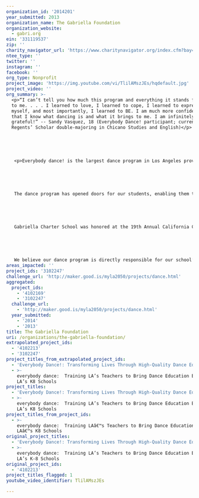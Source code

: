 ```yaml
---
organization_id: '2014201'
year_submitted: 2013
organization_name: The Gabriella Foundation
organization_website:
  - gabri.org
ein: '331119537'
zip: ''
charity_navigator_url: 'https://www.charitynavigator.org/index.cfm?bay=search.profile&ein=331119537'
ntee_type: ''
twitter: ''
instagram: ''
facebook: ''
org_type: Nonprofit
project_image: 'https://img.youtube.com/vi/TlilAMszJEs/hqdefault.jpg'
project_video: ''
org_summary: >-
  <p>“I can’t tell you how much this program and everything it stands for means
  to me. . . . I learned to love, I learned to cope, I learned to express
  myself, and most importantly, I learned to BE. I am much more confident now
  that I know what dancing is and what it brings to me. I am infinitely
  grateful!” -- Sandy Vasquez, 18 (Everybody Dance! participant; current UCLA
  Regents’ Scholar double-majoring in Chicano Studies and English)</p>
   
   
   
   
   
   <p>Everybody dance! is the largest dance program in Los Angeles providing sequential, long-term dance training to inner-city children. Our program’s achievements have been highlighted in the Los Angeles Times, Dance Magazine, People Magazine, Biography Magazine, California Lawyer Magazine, Family Circle Magazine and on multiple television and radio stations. Our faculty of professional dancers has been described by the Los Angeles Times as "some of the best children's dance instructors in the world.”</p>
   
   
   
   
   
   The dance program has opened doors for our students, enabling them to win prestigious awards and scholarships to acclaimed dance schools and academic institutions, including Juilliard, Rock School of Ballet, Kirov Academy of Ballet and summer programs at American Ballet Theater, San Francisco Ballet, and Bolshoi Ballet. Some of our alumni are now using their training to become professional dancers with companies such as the Los Angeles Ballet, Vox Dance Theatre and Complexions Contemporary Ballet in NYC. 
   
   
   
   
   
   Gabriella Charter School was honored at the 19th Annual California Charter Schools Conference in 2012 with the Hart Vision Award for Charter School of the Year as an innovator and leader among charter schools statewide. GCS received the Music Center’s 2011 BRAVO Program Award, which honors educators and schools for their commitment to delivering exemplary arts education in both visual and performing arts. Our faculty and staff are frequently invited to give presentations at universities, arts institutions and national conferences, such as the Colburn School of Performing Arts, UCLA, the Delta Kappa Gamma XI Education Conference (an educational honor society for school leaders and teachers), the California Charter School Summit and the National Dance Education Organization’s Annual Conference. 
   
   
   
   
   
   We believe our dance program is directly responsible for our school’s academic success as well: In 2010, the California Department of Education (“CDE”) awarded Gabriella Charter School the Title I Academic Achievement Award, recognizing significant academic achievement by disadvantaged students who had doubled the academic targets set for them by the CDE for two consecutive years. GCS also received six-year accreditation (the highest possible) from the Western Association of Schools and Colleges, which sited GCS as a “model school for any number of schools wishing to get high academics in a predominantly low-income and underserved community.” (WASC Self Study Visiting Committee Report, April 2010.)
areas_impacted: ''
project_ids: '3102247'
challenge_url: 'http://maker.good.is/myla2050/projects/dance.html'
aggregated:
  project_ids:
    - '4102169'
    - '3102247'
  challenge_url:
    - 'http://maker.good.is/myla2050/projects/dance.html'
  year_submitted:
    - '2014'
    - '2013'
title: The Gabriella Foundation
uri: /organizations/the-gabriella-foundation/
extrapolated_project_ids:
  - '4102213'
  - '3102247'
project_titles_from_extrapolated_project_ids:
  - 'Everybody Dance!: Transforming Lives Through High-Quality Dance Education'
  - >-
    everybody dance:  Training LA’s Teachers to Bring Dance Education Back to
    LA’s K8 Schools
project_titles:
  - 'Everybody Dance!: Transforming Lives Through High-Quality Dance Education'
  - >-
    everybody dance:  Training LA’s Teachers to Bring Dance Education Back to
    LA’s K8 Schools
project_titles_from_project_ids:
  - >-
    everybody dance:  Training LAâ€™s Teachers to Bring Dance Education Back to
    LAâ€™s K8 Schools
original_project_titles:
  - 'Everybody Dance!: Transforming Lives Through High-Quality Dance Education'
  - >-
    everybody dance:  Training LA’s Teachers to Bring Dance Education Back to
    LA’s K-8 Schools
original_project_ids:
  - '4102213'
project_titles_flagged: 1
youtube_video_identifier: TlilAMszJEs

---
```

